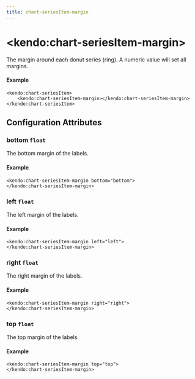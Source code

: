 ```yaml
---
title: chart-seriesItem-margin
---
```


# \<kendo:chart-seriesItem-margin\>

The margin around each donut series (ring). A numeric value will set all margins.

#### Example
    <kendo:chart-seriesItem>
        <kendo:chart-seriesItem-margin></kendo:chart-seriesItem-margin>
    </kendo:chart-seriesItem>

## Configuration Attributes

### bottom `float`

The bottom margin of the labels.

#### Example
    <kendo:chart-seriesItem-margin bottom="bottom">
    </kendo:chart-seriesItem-margin>

### left `float`

The left margin of the labels.

#### Example
    <kendo:chart-seriesItem-margin left="left">
    </kendo:chart-seriesItem-margin>

### right `float`

The right margin of the labels.

#### Example
    <kendo:chart-seriesItem-margin right="right">
    </kendo:chart-seriesItem-margin>

### top `float`

The top margin of the labels.

#### Example
    <kendo:chart-seriesItem-margin top="top">
    </kendo:chart-seriesItem-margin>

